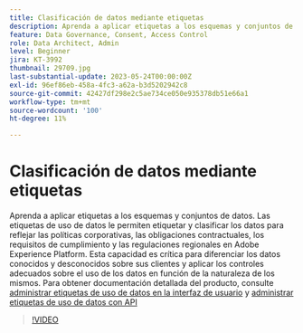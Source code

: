 ```yaml
---
title: Clasificación de datos mediante etiquetas
description: Aprenda a aplicar etiquetas a los esquemas y conjuntos de datos.
feature: Data Governance, Consent, Access Control
role: Data Architect, Admin
level: Beginner
jira: KT-3992
thumbnail: 29709.jpg
last-substantial-update: 2023-05-24T00:00:00Z
exl-id: 96ef86eb-458a-4fc3-a62a-b3d5202942c8
source-git-commit: 42427df298e2c5ae734ce050e935378db51e66a1
workflow-type: tm+mt
source-wordcount: '100'
ht-degree: 11%

---
```


# Clasificación de datos mediante etiquetas

Aprenda a aplicar etiquetas a los esquemas y conjuntos de datos. Las etiquetas de uso de datos le permiten etiquetar y clasificar los datos para reflejar las políticas corporativas, las obligaciones contractuales, los requisitos de cumplimiento y las regulaciones regionales en Adobe Experience Platform. Esta capacidad es crítica para diferenciar los datos conocidos y desconocidos sobre sus clientes y aplicar los controles adecuados sobre el uso de los datos en función de la naturaleza de los mismos. Para obtener documentación detallada del producto, consulte [administrar etiquetas de uso de datos en la interfaz de usuario](https://experienceleague.adobe.com/docs/experience-platform/data-governance/labels/user-guide.html?lang=es) y [administrar etiquetas de uso de datos con API](https://experienceleague.adobe.com/docs/experience-platform/data-governance/labels/dataset-api.html)

>[!VIDEO](https://video.tv.adobe.com/v/29709?learn=on)
